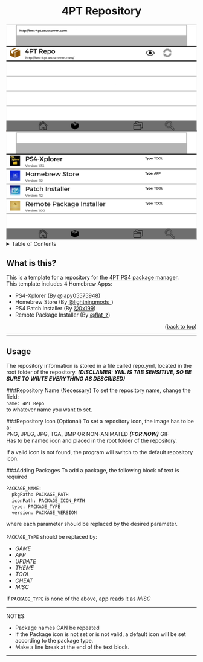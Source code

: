 <div id="top"></div>

<h1 align="center">4PT Repository</h1>

<div align="center">
  <img src="screenshot.png" alt="Logo">
  <img src="screenshot2.png" alt="Logo">
</div>



<!-- TABLE OF CONTENTS -->
<details>
  <summary>Table of Contents</summary>
  <ol>
    <li>
      <a href="#wit">What is this?</a>
    </li>
    <li><a href="#usage">Usage</a>
    <ul>
    <li><a href="#repoName">Repository Name</a></li>
    <li><a href="#repoIcon">Repository Icon</a></li>
    <li><a href="#pkg">Adding Packages</a></li>
    </ul></li>
  </ol>
</details>

<div id="wit"></div>

## What is this?

This is a template for a repository for the <a href="https://github.com/victorrjimenezz/PS4-4PT">4PT PS4 package manager</a>.</br>
This template includes 4 Homebrew Apps: </br>
* PS4-Xplorer (By <a href="https://twitter.com/lapy05575948">@lapy05575948</a>)
* Homebrew Store (By <a href="https://twitter.com/lightningmods_">@lightningmods_</a>)
* PS4 Patch Installer (By <a href="https://twitter.com/0x199">@0x199</a>)
* Remote Package Installer (By <a href="https://twitter.com/flat_z">@flat_z</a>)
<p align="right">(<a href="#top">back to top</a>)</p>

******
<div id="usage"></div>

## Usage
The repository information is stored in a file called repo.yml, located in the root folder of the 
repository. ***(DISCLAMER: YML IS TAB SENSITIVE, SO BE SURE TO WRITE EVERYTHING AS DESCRIBED)***

<div id="repoName"></div>

###Repository Name (Necessary)
To set the repository name, change the field: </br>
`name: 4PT Repo` </br>
to whatever name you want to set.

<div id="repoIcon"></div>

###Repository Icon (Optional)
To set a repository icon, the image has to be a: </br>
PNG, JPEG, JPG, TGA, BMP OR NON-ANIMATED ***(FOR NOW)*** GIF </br>
Has to be named icon and placed in the root folder of the repository.

If a valid icon is not found, the program will switch to the default repository icon.

<div id="pkg"></div>

###Adding Packages
To add a package, the following block of text is required
```
PACKAGE_NAME:
  pkgPath: PACKAGE_PATH
  iconPath: PACKAGE_ICON_PATH
  type: PACKAGE_TYPE
  version: PACKAGE_VERSION
```
where each parameter should be replaced by the desired parameter. </br></br>
```PACKAGE_TYPE``` should be replaced by:
- *GAME*
- *APP*
- *UPDATE*
- *THEME*
- *TOOL*
- *CHEAT*
- *MISC*

If ```PACKAGE_TYPE``` is none of the above, app reads it as *MISC*

***
NOTES: </br>
- Package names CAN be repeated </br>
- If the Package icon is not set or is not valid, a default icon will be set according to the package type. 
- Make a line break at the end of the text block.
***